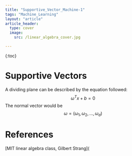 ```yaml
---
title: "Supportive_Vector_Machine-1"
tags: "Machine_Learning"
layout: "article"
article_header:
  type: cover
  image:
    src: /linear_algebra_cover.jpg

---
```


{:toc}

# Supportive Vectors

A dividing plane can be described by the equation followed:
$$
\omega^Tx+b=0
$$
The normal vector would be $$\omega=(\omega_1,\omega_2,...,\omega_d)$$

# References

[MIT linear algebra class, Gilbert Strang](